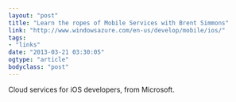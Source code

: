 ```yaml
---
layout: "post"
title: "Learn the ropes of Mobile Services with Brent Simmons"
link: "http://www.windowsazure.com/en-us/develop/mobile/ios/"
tags: 
- "links"
date: "2013-03-21 03:30:05"
ogtype: "article"
bodyclass: "post"
---
```


Cloud services for iOS developers, from Microsoft.